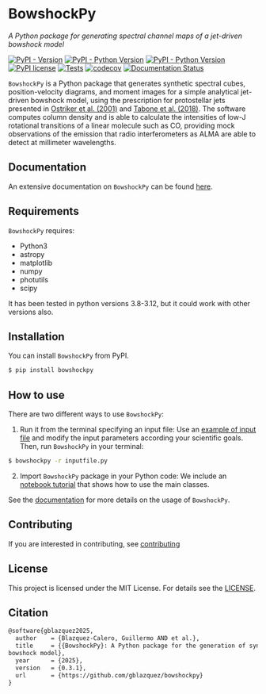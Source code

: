 # BowshockPy

_A Python package for generating spectral channel maps of a jet-driven bowshock model_

[![PyPI - Version](https://badge.fury.io/py/bowshockpy.svg)](https://badge.fury.io/py/bowshockpy)
[![PyPI - Python Version](https://img.shields.io/pypi/pyversions/bowshockpy)](https://pypi.org/project/bowshockpy/)
[![PyPI - Python Version](https://img.shields.io/python/required-version-toml?tomlFilePath=https://raw.githubusercontent.com/gblazquez/bowshockpy/main/pyproject.toml)](https://pypi.org/project/bowshockpy/)
[![PyPI license](https://img.shields.io/pypi/l/ansicolortags.svg)](https://github.com/gblazquez/bowshockpy/blob/main/LICENSE)
[![Tests](https://github.com/gblazquez/bowshockpy/actions/workflows/tests.yml/badge.svg)](https://github.com/gblazquez/bowshockpy/actions/workflows/tests.yml)
[![codecov](https://codecov.io/gh/gblazquez/bowshockpy/graph/badge.svg?token=EGA6WEJCYR)](https://codecov.io/gh/gblazquez/bowshockpy)
[![Documentation Status](https://app.readthedocs.org/projects/bowshockpy/badge/?version=latest)](https://bowshockpy.readthedocs.io/en/latest/)

`BowshockPy` is a Python package that generates synthetic spectral cubes, position-velocity diagrams, and moment images for a simple analytical jet-driven bowshock model, using the prescription for protostellar jets presented in [Ostriker et al. (2001)](https://ui.adsabs.harvard.edu/abs/2001ApJ...557..443O/abstract) and [Tabone et al. (2018)](https://ui.adsabs.harvard.edu/abs/2018A%26A...614A.119T/abstract). The software computes column density and is able to calculate the intensities of low-J rotational transitions of a linear molecule such as CO, providing mock observations of the emission that radio interferometers as ALMA are able to detect at millimeter wavelengths.

<!--
 computes spectral channel maps of jet-driven bowshock model. The bowshock shell morphology and kinematics are determined from the momentum conservation in the interaction of jet material ejected sideways by an internal working surface and the ambient medium (or a surrounding disk wind moving in the jet axis direction). Well mixing between the jet and ambient material are assumed.
-->

## Documentation

An extensive documentation on `BowshockPy` can be found [here](https://bowshockpy.readthedocs.io/en/latest/).

## Requirements

`BowshockPy` requires:

- Python3
- astropy
- matplotlib
- numpy
- photutils
- scipy

It has been tested in python versions 3.8-3.12, but it could work with other versions also.

## Installation

You can install `BowshockPy` from PyPI.

```bash
$ pip install bowshockpy
```

## How to use

There are two different ways to use `BowshockPy`:

1. Run it from the terminal specifying an input file: Use an [example of input file](https://github.com/gblazquez/bowshockpy/tree/main/examples) and modify the input parameters according your scientific goals. Then, run `BowshockPy` in your terminal:

```bash
$ bowshockpy -r inputfile.py
```

2. Import `BowshockPy` package in your Python code: We include an [notebook tutorial](https://github.com/gblazquez/bowshockpy/tree/main/examples/notebook_tutorial.ipynb) that shows how to use the main classes.

See the [documentation](https://bowshockpy.readthedocs.io/en/latest/) for more details on the usage of `BowshockPy`.

## Contributing

If you are interested in contributing, see [contributing](CONTRIBUTING.md)

## License

This project is licensed under the MIT License. For details see the [LICENSE](LICENSE).

## Citation

```tex
@software{gblazquez2025,
  author    = {Blazquez-Calero, Guillermo AND et al.},
  title     = {{BowshockPy}: A Python package for the generation of synthetic spectral channel maps of a jet-driven
bowshock model},
  year      = {2025},
  version   = {0.3.1},
  url       = {https://github.com/gblazquez/bowshockpy}
}
```
